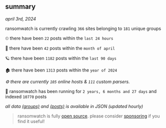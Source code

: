 
## summary
_april 3rd, 2024_

ransomwatch is currently crawling `366` sites belonging to `181` unique groups

⏲ there have been `22` posts within the `last 24 hours`

🦈 there have been `42` posts within the `month of april`

🪐 there have been `1182` posts within the `last 90 days`

🏚 there have been `1313` posts within the `year of 2024`

_⚙️ there are currently `105` online hosts & `111` custom parsers._

🦕 ransomwatch has been running for `2 years, 6 months and 27 days` and indexed `10770` posts

_all data  [(groups)](http://ransomwhat.telemetry.ltd/groups) and [(posts)](http://ransomwhat.telemetry.ltd/posts) is available in JSON (updated hourly)_

> ransomwatch is fully [open source](https://github.com/joshhighet/ransomwatch#ransomwatch--). please consider [sponsoring](https://github.com/sponsors/joshhighet) if you find it useful!
